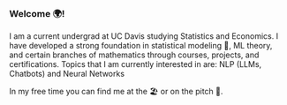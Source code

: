 ### Welcome 🌍!

I am a current undergrad at UC Davis studying Statistics and Economics. I have developed a strong foundation in statistical modeling 🔢, ML theory, and certain branches of mathematics through courses, projects, and certifications. Topics that I am currently interested in are: NLP (LLMs, Chatbots) and Neural Networks

In my free time you can find me at the 🏖 or on the pitch 💫. 

<!--
**ssunsonic/ssunsonic** is a ✨ _special_ ✨ repository because its `README.md` (this file) appears on your GitHub profile.

Here are some ideas to get you started:

- 🔭 I’m currently working on ...
- 🌱 I’m currently learning ...
- 👯 I’m looking to collaborate on ...
- 🤔 I’m looking for help with ...
- 💬 Ask me about ...
- 📫 How to reach me: ...
- 😄 Pronouns: ...
- ⚡ Fun fact: ...
-->
